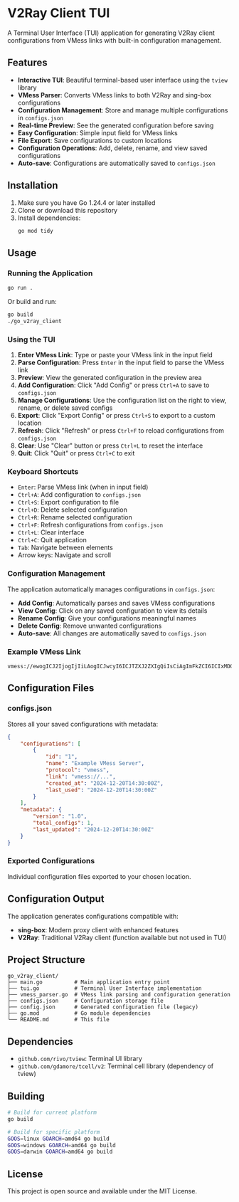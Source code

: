 # V2Ray Client TUI

A Terminal User Interface (TUI) application for generating V2Ray client configurations from VMess links with built-in configuration management.

## Features

- **Interactive TUI**: Beautiful terminal-based user interface using the `tview` library
- **VMess Parser**: Converts VMess links to both V2Ray and sing-box configurations
- **Configuration Management**: Store and manage multiple configurations in `configs.json`
- **Real-time Preview**: See the generated configuration before saving
- **Easy Configuration**: Simple input field for VMess links
- **File Export**: Save configurations to custom locations
- **Configuration Operations**: Add, delete, rename, and view saved configurations
- **Auto-save**: Configurations are automatically saved to `configs.json`

## Installation

1. Make sure you have Go 1.24.4 or later installed
2. Clone or download this repository
3. Install dependencies:
   ```bash
   go mod tidy
   ```

## Usage

### Running the Application

```bash
go run .
```

Or build and run:
```bash
go build
./go_v2ray_client
```

### Using the TUI

1. **Enter VMess Link**: Type or paste your VMess link in the input field
2. **Parse Configuration**: Press `Enter` in the input field to parse the VMess link
3. **Preview**: View the generated configuration in the preview area
4. **Add Configuration**: Click "Add Config" or press `Ctrl+A` to save to `configs.json`
5. **Manage Configurations**: Use the configuration list on the right to view, rename, or delete saved configs
6. **Export**: Click "Export Config" or press `Ctrl+S` to export to a custom location
7. **Refresh**: Click "Refresh" or press `Ctrl+F` to reload configurations from `configs.json`
8. **Clear**: Use "Clear" button or press `Ctrl+L` to reset the interface
9. **Quit**: Click "Quit" or press `Ctrl+C` to exit

### Keyboard Shortcuts

- `Enter`: Parse VMess link (when in input field)
- `Ctrl+A`: Add configuration to `configs.json`
- `Ctrl+S`: Export configuration to file
- `Ctrl+D`: Delete selected configuration
- `Ctrl+R`: Rename selected configuration
- `Ctrl+F`: Refresh configurations from `configs.json`
- `Ctrl+L`: Clear interface
- `Ctrl+C`: Quit application
- `Tab`: Navigate between elements
- Arrow keys: Navigate and scroll

### Configuration Management

The application automatically manages configurations in `configs.json`:

- **Add Config**: Automatically parses and saves VMess configurations
- **View Config**: Click on any saved configuration to view its details
- **Rename Config**: Give your configurations meaningful names
- **Delete Config**: Remove unwanted configurations
- **Auto-save**: All changes are automatically saved to `configs.json`

### Example VMess Link

```
vmess://ewogICJ2IjogIjIiLAogICJwcyI6ICJTZXJ2ZXIgQiIsCiAgImFkZCI6ICIxMDQuMjEuMzAuMjI0IiwKICAicG9ydCI6ICI0NDMiLAogICJpZCI6ICJhNmY4YzNhMS02OWE0LTRjN2UtOGFkNi0xYjdhMmQ3ZjliNGMiLAogICJhaWQiOiAiMCIsCiAgInNjeSI6ICJhdXRvIiwKICAibmV0IjogIndzIiwKICAidHlwZSI6ICJub25lIiwKICAiaG9zdCI6ICJzZXJ2ZXItYi50YWJhdGVsZWNvbS5kZXYiLAogICJwYXRoIjogIi8iLAogICJ0bHMiOiAidGxzIiwKICAic25pIjogIiIsCiAgImFscG4iOiAiIiwKICAiZnAiOiAiIgp9
```

## Configuration Files

### configs.json
Stores all your saved configurations with metadata:
```json
{
    "configurations": [
        {
            "id": "1",
            "name": "Example VMess Server",
            "protocol": "vmess",
            "link": "vmess://...",
            "created_at": "2024-12-20T14:30:00Z",
            "last_used": "2024-12-20T14:30:00Z"
        }
    ],
    "metadata": {
        "version": "1.0",
        "total_configs": 1,
        "last_updated": "2024-12-20T14:30:00Z"
    }
}
```

### Exported Configurations
Individual configuration files exported to your chosen location.

## Configuration Output

The application generates configurations compatible with:
- **sing-box**: Modern proxy client with enhanced features
- **V2Ray**: Traditional V2Ray client (function available but not used in TUI)

## Project Structure

```
go_v2ray_client/
├── main.go          # Main application entry point
├── tui.go           # Terminal User Interface implementation
├── vmess_parser.go  # VMess link parsing and configuration generation
├── configs.json     # Configuration storage file
├── config.json      # Generated configuration file (legacy)
├── go.mod           # Go module dependencies
└── README.md        # This file
```

## Dependencies

- `github.com/rivo/tview`: Terminal UI library
- `github.com/gdamore/tcell/v2`: Terminal cell library (dependency of tview)

## Building

```bash
# Build for current platform
go build

# Build for specific platform
GOOS=linux GOARCH=amd64 go build
GOOS=windows GOARCH=amd64 go build
GOOS=darwin GOARCH=amd64 go build
```

## License

This project is open source and available under the MIT License. 